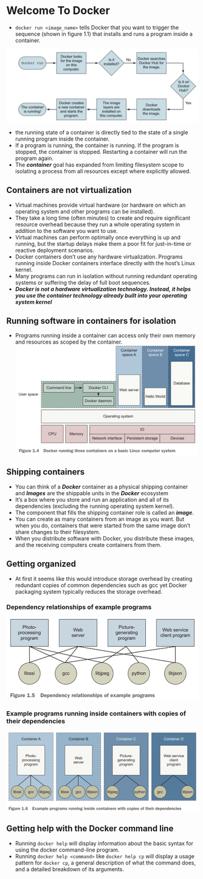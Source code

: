 # Welcome To Docker

* `docker run <image_name>` tells Docker that you want to trigger the sequence (shown in figure 1.1) that installs and runs a program inside a container.

![What happens after runningFigure 1.1 docker run](./images/0.png)

* the running state of a container is directly tied to the state of a single running program inside the container.
* If a program is running, the container is running. If the program is stopped, the container is stopped. Restarting a container will run the program again.
* The **_container_** goal has expanded from limiting filesystem scope to isolating a process from all resources except where explicitly allowed.

## Containers are not virtualization

* Virtual machines provide virtual hardware (or hardware on which an operating system and other programs can be installed).
* They take a long time (often minutes) to create and require significant resource overhead because they run a whole operating system in addition to the software you want to use.
* Virtual machines can perform optimally once everything is up and running, but the startup delays make them a poor fit for just-in-time or reactive deployment scenarios.
* Docker containers don’t use any hardware virtualization. Programs running inside Docker containers interface directly with the host’s Linux kernel.
* Many programs can run in isolation without running redundant operating systems or suffering the delay of full boot sequences.
* **_Docker is not a hardware virtualization technology. Instead, it helps you use the container technology already built into your operating system kernel_**

## Running software in containers for isolation

* Programs running inside a container can access only their own memory and resources as scoped by the container.
![Docker running three containers on a basic Linux computer system](./images/1.png)

## Shipping containers

* You can think of a **_Docker_** container as a physical shipping container and **_Images_** are the shippable units in the **_Docker_** ecosystem
* It’s a box where you store and run an application and all of its dependencies (excluding the running operating system kernel).
* The component that fills the shipping container role is called an **_image_**.
* You can create as many containers from an image as you want. But when you do, containers that were started from the same image don’t share changes to their filesystem.
* When you distribute software with Docker, you distribute these images, and the receiving computers create containers from them.

## Getting organized

* At first it seems like this would introduce storage overhead by creating redundant copies of common dependencies such as gcc yet Docker packaging system typically reduces the storage overhead.

### Dependency relationships of example programs

![Dependency relationships of example programs](./images/2.png)

### Example programs running inside containers with copies of their dependencies

![Example programs running inside containers with copies of their dependencies](./images/3.png)

## Getting help with the Docker command line

* Running `docker help` will display information about the basic syntax for using the docker command-line program.
* Running `docker help <command>` like `docker help cp` will display a usage pattern for `docker cp`, a general description of what the command does, and a detailed breakdown of its arguments.
